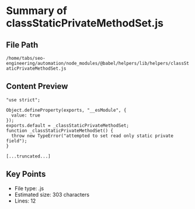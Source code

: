 # Summary of classStaticPrivateMethodSet.js
  
## File Path
`/home/tabs/seo-engineering/automation/node_modules/@babel/helpers/lib/helpers/classStaticPrivateMethodSet.js`

## Content Preview
```
"use strict";

Object.defineProperty(exports, "__esModule", {
  value: true
});
exports.default = _classStaticPrivateMethodSet;
function _classStaticPrivateMethodSet() {
  throw new TypeError("attempted to set read only static private field");
}

[...truncated...]
```

## Key Points
- File type: .js
- Estimated size: 303 characters
- Lines: 12
